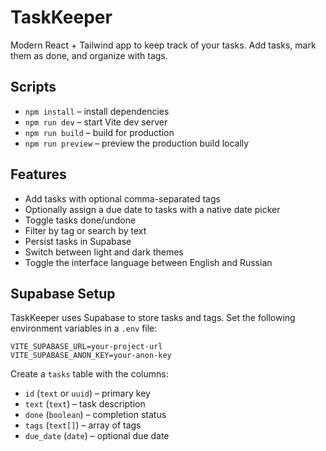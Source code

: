 # TaskKeeper

Modern React + Tailwind app to keep track of your tasks. Add tasks, mark them as done, and organize with tags.

## Scripts

- `npm install` – install dependencies
- `npm run dev` – start Vite dev server
- `npm run build` – build for production
- `npm run preview` – preview the production build locally

## Features

- Add tasks with optional comma-separated tags
- Optionally assign a due date to tasks with a native date picker
- Toggle tasks done/undone
- Filter by tag or search by text
- Persist tasks in Supabase
- Switch between light and dark themes
- Toggle the interface language between English and Russian

## Supabase Setup

TaskKeeper uses Supabase to store tasks and tags. Set the following environment variables in a `.env` file:

```
VITE_SUPABASE_URL=your-project-url
VITE_SUPABASE_ANON_KEY=your-anon-key
```

Create a `tasks` table with the columns:

- `id` (`text` or `uuid`) – primary key
- `text` (`text`) – task description
- `done` (`boolean`) – completion status
- `tags` (`text[]`) – array of tags
- `due_date` (`date`) – optional due date

